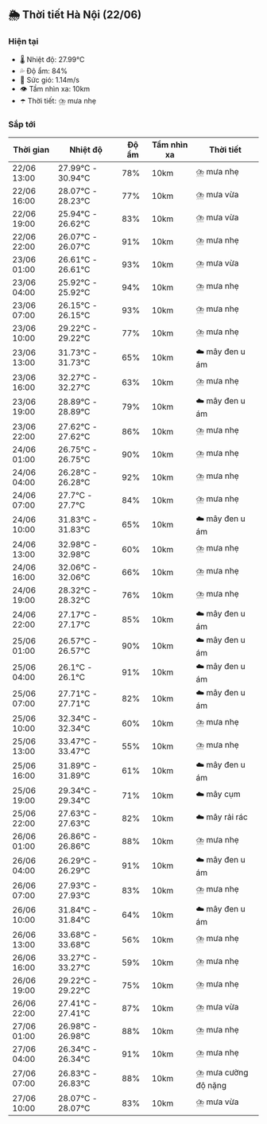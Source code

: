 ## 🌦️ Thời tiết Hà Nội (22/06)

### Hiện tại

- 🌡️ Nhiệt độ: 27.99℃
- 💦 Độ ẩm: 84%
- 💨 Sức gió: 1.14m/s
- 👁️ Tầm nhìn xa: 10km
- ☂️ Thời tiết: ⛈️ mưa nhẹ

### Sắp tới

| Thời gian | Nhiệt độ | Độ ẩm | Tầm nhìn xa | Thời tiết |
| --- | --- | --- | --- | --- |
| 22/06 13:00 | 27.99℃ - 30.94℃ | 78% | 10km | ⛈️ mưa nhẹ |
| 22/06 16:00 | 28.07℃ - 28.23℃ | 77% | 10km | ⛈️ mưa vừa |
| 22/06 19:00 | 25.94℃ - 26.62℃ | 83% | 10km | ⛈️ mưa vừa |
| 22/06 22:00 | 26.07℃ - 26.07℃ | 91% | 10km | ⛈️ mưa nhẹ |
| 23/06 01:00 | 26.61℃ - 26.61℃ | 93% | 10km | ⛈️ mưa vừa |
| 23/06 04:00 | 25.92℃ - 25.92℃ | 94% | 10km | ⛈️ mưa nhẹ |
| 23/06 07:00 | 26.15℃ - 26.15℃ | 93% | 10km | ⛈️ mưa nhẹ |
| 23/06 10:00 | 29.22℃ - 29.22℃ | 77% | 10km | ⛈️ mưa nhẹ |
| 23/06 13:00 | 31.73℃ - 31.73℃ | 65% | 10km | ☁️ mây đen u ám |
| 23/06 16:00 | 32.27℃ - 32.27℃ | 63% | 10km | ⛈️ mưa nhẹ |
| 23/06 19:00 | 28.89℃ - 28.89℃ | 79% | 10km | ☁️ mây đen u ám |
| 23/06 22:00 | 27.62℃ - 27.62℃ | 86% | 10km | ⛈️ mưa nhẹ |
| 24/06 01:00 | 26.75℃ - 26.75℃ | 90% | 10km | ⛈️ mưa nhẹ |
| 24/06 04:00 | 26.28℃ - 26.28℃ | 92% | 10km | ⛈️ mưa nhẹ |
| 24/06 07:00 | 27.7℃ - 27.7℃ | 84% | 10km | ⛈️ mưa nhẹ |
| 24/06 10:00 | 31.83℃ - 31.83℃ | 65% | 10km | ☁️ mây đen u ám |
| 24/06 13:00 | 32.98℃ - 32.98℃ | 60% | 10km | ⛈️ mưa nhẹ |
| 24/06 16:00 | 32.06℃ - 32.06℃ | 66% | 10km | ⛈️ mưa nhẹ |
| 24/06 19:00 | 28.32℃ - 28.32℃ | 76% | 10km | ⛈️ mưa nhẹ |
| 24/06 22:00 | 27.17℃ - 27.17℃ | 85% | 10km | ☁️ mây đen u ám |
| 25/06 01:00 | 26.57℃ - 26.57℃ | 90% | 10km | ☁️ mây đen u ám |
| 25/06 04:00 | 26.1℃ - 26.1℃ | 91% | 10km | ☁️ mây đen u ám |
| 25/06 07:00 | 27.71℃ - 27.71℃ | 82% | 10km | ☁️ mây đen u ám |
| 25/06 10:00 | 32.34℃ - 32.34℃ | 60% | 10km | ⛈️ mưa nhẹ |
| 25/06 13:00 | 33.47℃ - 33.47℃ | 55% | 10km | ⛈️ mưa nhẹ |
| 25/06 16:00 | 31.89℃ - 31.89℃ | 61% | 10km | ☁️ mây đen u ám |
| 25/06 19:00 | 29.34℃ - 29.34℃ | 71% | 10km | ☁️ mây cụm |
| 25/06 22:00 | 27.63℃ - 27.63℃ | 82% | 10km | ☁️ mây rải rác |
| 26/06 01:00 | 26.86℃ - 26.86℃ | 88% | 10km | ⛈️ mưa nhẹ |
| 26/06 04:00 | 26.29℃ - 26.29℃ | 91% | 10km | ☁️ mây đen u ám |
| 26/06 07:00 | 27.93℃ - 27.93℃ | 83% | 10km | ⛈️ mưa nhẹ |
| 26/06 10:00 | 31.84℃ - 31.84℃ | 64% | 10km | ☁️ mây đen u ám |
| 26/06 13:00 | 33.68℃ - 33.68℃ | 56% | 10km | ⛈️ mưa nhẹ |
| 26/06 16:00 | 33.27℃ - 33.27℃ | 59% | 10km | ⛈️ mưa nhẹ |
| 26/06 19:00 | 29.22℃ - 29.22℃ | 75% | 10km | ⛈️ mưa nhẹ |
| 26/06 22:00 | 27.41℃ - 27.41℃ | 87% | 10km | ⛈️ mưa vừa |
| 27/06 01:00 | 26.98℃ - 26.98℃ | 88% | 10km | ⛈️ mưa nhẹ |
| 27/06 04:00 | 26.34℃ - 26.34℃ | 91% | 10km | ⛈️ mưa nhẹ |
| 27/06 07:00 | 26.83℃ - 26.83℃ | 88% | 10km | ⛈️ mưa cường độ nặng |
| 27/06 10:00 | 28.07℃ - 28.07℃ | 83% | 10km | ⛈️ mưa vừa |
